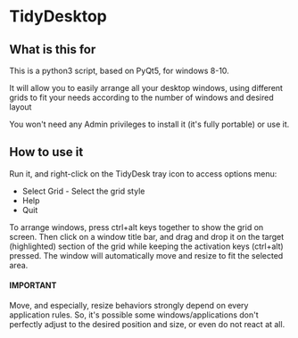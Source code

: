 # TidyDesktop

## What is this for

This is a python3 script, based on PyQt5, for windows 8-10.

It will allow you to easily arrange all your desktop windows, using different grids to fit your needs according to the number of windows and desired layout 

You won't need any Admin privileges to install it (it's fully portable) or use it.

## How to use it

Run it, and right-click on the TidyDesk tray icon to access options menu:

* Select Grid - Select the grid style 
* Help
* Quit

To arrange windows, press ctrl+alt keys together to show the grid on screen. Then click on a window title bar, and drag and drop it on the target (highlighted) section of the grid while keeping the activation keys (ctrl+alt) pressed. The window will automatically move and resize to fit the selected area.

#### IMPORTANT

Move, and especially, resize behaviors strongly depend on every application rules. So, it's possible some windows/applications don't perfectly adjust to the desired position and size, or even do not react at all.